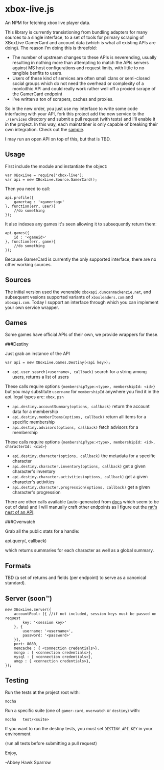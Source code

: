 xbox-live.js
==============
An NPM for fetching xbox live player data.

This library is currently transistioning from bundling adapters for many sources to a single interface, to a set of tools for primary scraping of XBoxLive GamerCard and account data (which is what all existing APIs  are doing). The reason I'm doing this is threefold:
	
- The number of upstream changes to these APIs is neverending, usually resulting in nothing more than attempting to match the APIs servers against MS host configurations and request limits, with little to no tangible benfits to users.
- Users of these kind of services are often small clans or semi-closed social groups which do not need the overhead or complexity of a monloithic API and could really work rather well off a proxied scrape of the GamerCard endpoint
- I've written a ton of scrapers, caches and proxies.

So in the new order, you just use my interface to write some code interfacing with your API, fork this project add the new service to the `./services` directory and submit a pull request (with tests) and I'll enable it in the project. In this way, each maintatiner is only capable of breaking their own integration. Check out the [sample](https://github.com/khrome/xbox-live/blob/master/services/simple-authenticated-service.js).

I may run an open API on top of this, but that is TBD.


Usage
-----
First include the module and instantiate the object:

    var XBoxLive = require('xbox-live');
    var api = new XBoxLive.Source.GamerCard();
    
Then you need to call:

	api.profile({
		gamertag : '<gamertag>'
	}, function(err, user){
		//do something
	});

It also indexes any games it's seen allowing it to subsequently return them:

	api.games({
		id : '<gameid>'
	}, function(err, game){
		//do something
	});
    
Because GamerCard is currently the only supported interface, there are no other working sources.

Sources
-------

The initial version used the venerable `xboxapi.duncanmackenzie.net`, and subsequent vesions supported variants of `xboxleaders.com` and `xboxapi.com`. Today I support an interface through which you can implement your own service wrapper.

Games
-------

Some games have official APIs of their own, we provide wrappers for these.

###Destiny

Just grab an instance of the API

	var api = new XBoxLive.Games.Destiny(<api key>);
	
- `api.user.search(<username>, callback)` search for a string among users, returns a list of users

These calls require options `{membershipType:<type>, membershipId: <id>}` but you may substitute `username` for `membershipId` anywhere you find it in the api. legal types are: `xbox`, `psn`

- `api.destiny.accountSummary(options, callback)` return the account data for a membership
- `api.destiny.memberItems(options, callback)` return all items for a specific membership
- `api.destiny.advisors(options, callback)` fetch advisors for a membership

These calls require options `{membershipType:<type>, membershipId: <id>, characterId: <cid>}`

- `api.destiny.character(options, callback)` the metadata for a specific character
- `api.destiny.character.inventory(options, callback)` get a given character's inventory
- `api.destiny.character.activities(options, callback)` get a given character's activities
- `api.destiny.character.progression(options, callback)` get a given character's progression

There are other calls available (auto-generated from [docs](https://github.com/khrome/BungieNetPlatform/blob/master/wiki-builder/data/api-data.json) which seem to be out of date) and I will manually craft other endpoints as I figure out the [rat's nest of an API](https://www.bungie.net/en/Clan/Post/39966/85087279/0/0/1).

###Overwatch

Grab all the public stats for a handle:

api.query(<xbox-live username>, callback)

which returns summaries for each character as well as a global summary.



Formats
-------
TBD (a set of returns and fields (per endpoint) to serve as a canonical standard).

Server (soon™)
--------------

	new XBoxLive.Server({
		accountPool: [{ //if not included, session keys must be passed on request
			key: '<session key>'
		}, {
			username: '<username>',
			password: '<password>'
		}],
		port: 8080,
		memcache : { <connection credentials>},
		mongo : { <connection credentials>},
		mysql : { <connection credentials>},
		amqp : { <connection credentials>},
	});
    

Testing
-------

Run the tests at the project root with:

    mocha
    
Run a specific suite (one of `gamer-card`, `overwatch` or `destiny`) with:

    mocha	test/<suite>
    
If you want to run the destiny tests, you must set `DESTINY_API_KEY` in your environment
    
(run all tests before submitting a pull request)

Enjoy,

-Abbey Hawk Sparrow